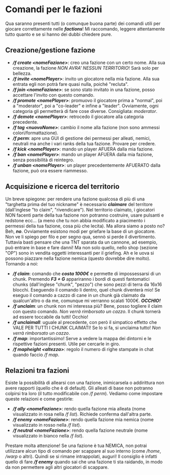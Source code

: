 # Comandi per le fazioni
Qua saranno presenti tutti (o comunque buona parte) dei comandi utili per giocare correttamente nelle ***factions***!
Mi raccomando, leggere attentamente tutto quanto e se si hanno dei dubbi chiedere pure.

## Creazione/gestione fazione
- ***/f create \<nomeFazione\>***: creo una fazione con un certo nome. Alla sua creazione, la fazione *NON AVRA' NESSUN TERRITORIO*! Sarà solo per bellezza.
- ***/f invite \<nomePlayer\>***: invito un giocatore nella mia fazione. Alla sua entrata egli non potrà fare quasi nulla, poiché "recluta".
- ***/f join \<nomeFazione\>***: se sono stato invitato in una fazione, posso accettare l'invito con questo comando.
- ***/f promote \<nomePlayer\>***: promuovo il giocatore prima a "normal", poi a "moderator", poi a "co-leader" e infine a "leader". Ovviamente, ogni categoria gli permetterà di fare cose diverse. Consigliata: *moderator*.
- ***/f demote \<nomePlayer\>***: retrocedo il giocatore alla categoria precedente.
- ***/f tag \<nuovoNome\>***: cambio il nome alla fazione (non sono ammessi colori/formattazione).
- ***/f perm***: apre una GUI di gestione dei permessi per alleati, nemici, neutrali ma anche i vari ranks della tua fazione. Provare per credere.
- ***/f kick \<nomePlayer\>***: mando un player AFUERA dalla mia fazione.
- ***/f ban \<nomePlayer\>***: mando un player AFUERA dalla mia fazione, senza possibilità di reintegro.
- ***/f unban \<nomePlayer\>***: un player precedentemente AFUERATO dalla fazione, può ora essere riammesso.

## Acquisizione e ricerca del territorio
Un breve spiegone: per rendere una fazione qualcosa di più di una "targhetta prima del tuo nickname" è necessario ***claimare*** del territore (dall'inglese "to claim", "rivendicare").
Nel territorio claimato, i giocatori NON facenti parte della tua fazione non potranno costruire, usare pulsanti e redstone ecc... (a meno che tu non abbia modificato a piacimento i permessi della tua fazione, cosa più che lecita).
Ma allora siamo a posto no? Beh, ***no***. Ovviamente esistono modi per griefare la base di un giocatore. Non ve li spiego per filo e per segno qua, sennò si perde il divertimento. Tuttavia basti pensare che una TNT sparata da un
cannone, ad esempio, può entrare in base e fare danni! Ma non solo quello, nello shop (sezione "OP") sono in vendita oggetti interessanti per il griefing. Ah e le uova si possono piazzare nella fazione nemica (questo dovrebbe dire molto).
Tornando a noi:
- ***/f claim***: comando che ***costa 1000€*** e permette di impossessarsi di un chunk. Premendo ***F3 + G*** appariranno i bordi di questi fantomatici chunks (dall'inglese "chunk", "pezzo") che sono pezzi di terra da 16x16 blocchi. Eseguendo il comando li dentro, quel chunk diventerà mio! Se eseguo il comando a cazzo di cane in un chunk già claimato da qualcun'altro o da me, comunque mi verranno scalati 1000€. ***OCCHIO!***
- ***/f unclaim***: un chunk non mi interessa più? Bene, posso togliere il claim con questo comando. *Non verrà rimborsato un cazzo*. Il chunk tornerà ad essere toccabile da tutti! Occhio!
- ***/f unclaimall***: uguale al precedente, con però il simpatico effetto che VALE PER TUTTI I CHUNK CLAIMATI! Se lo si fa, si unclaima tutto! *Non verrà rimborsato un cazzo*.
- ***/f map***: importantissimo! Serve a vedere la mappa dei dintorni e le rispettive fazioni presenti. Utile per cercarle in giro.
- ***/f mapheight \<altezza\>***: regolo il numero di righe stampate in chat quando faccio */f map*.

## Relazioni tra fazioni
Esiste la possibilità di allearsi con una fazione, inimicarsela o addirittura non avere rapporti (quello che è di default). Gli alleati di base non potranno colpirsi tra loro (il tutto modificabile con */f perm*).
Vediamo come impostare queste relazioni e come gestirle:
- ***/f ally \<nomeFazione\>***: rendo quella fazione mia alleata (nome visualizzato in rosa nella */f list*). Richiede conferma dall'altra parte.
- ***/f enemy \<nomeFazione\>***: rendo quella fazione mia nemica (nome visualizzato in rosso nella */f list*).
- ***/f neutral \<nomeFazione\>***: rendo quella fazione neutrale (nome visualizzato in bianco nella */f list*).

Prestare molta attenzione! Se una fazione è tua NEMICA, non potrai utilizzare alcun tipo di comando per scappare al suo interno (come */home*, */warp* o altri). Quindi se si rimane intrappolati, auguri!
Il consiglio è infatti quello di fare ***/f enemy*** quando sai che una fazione ti sta raidando, in modo da non permettere agli altri giocatori di scappare.
